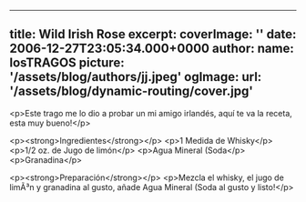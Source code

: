 
---
title: Wild Irish Rose
excerpt: 
coverImage: ''
date: 2006-12-27T23:05:34.000+0000
author:
  name: losTRAGOS
  picture: '/assets/blog/authors/jj.jpeg'
ogImage:
  url: '/assets/blog/dynamic-routing/cover.jpg'
---
  &lt;p&gt;Este trago me lo dio a probar un mi amigo irlandés, aquí te va la receta, esta muy bueno!&lt;&#x2F;p&gt;


&lt;p&gt;&lt;strong&gt;Ingredientes&lt;&#x2F;strong&gt;&lt;&#x2F;p&gt;
&lt;p&gt;1 Medida de Whisky&lt;&#x2F;p&gt;
&lt;p&gt;1&#x2F;2 oz. de Jugo de limón&lt;&#x2F;p&gt;
&lt;p&gt;Agua Mineral (Soda&lt;&#x2F;p&gt;
&lt;p&gt;Granadina&lt;&#x2F;p&gt;

&lt;p&gt;&lt;strong&gt;Preparación&lt;&#x2F;strong&gt;&lt;&#x2F;p&gt;
&lt;p&gt;Mezcla el whisky, el jugo de limÃ³n y granadina al gusto, añade Agua Mineral (Soda al gusto y listo!&lt;&#x2F;p&gt;